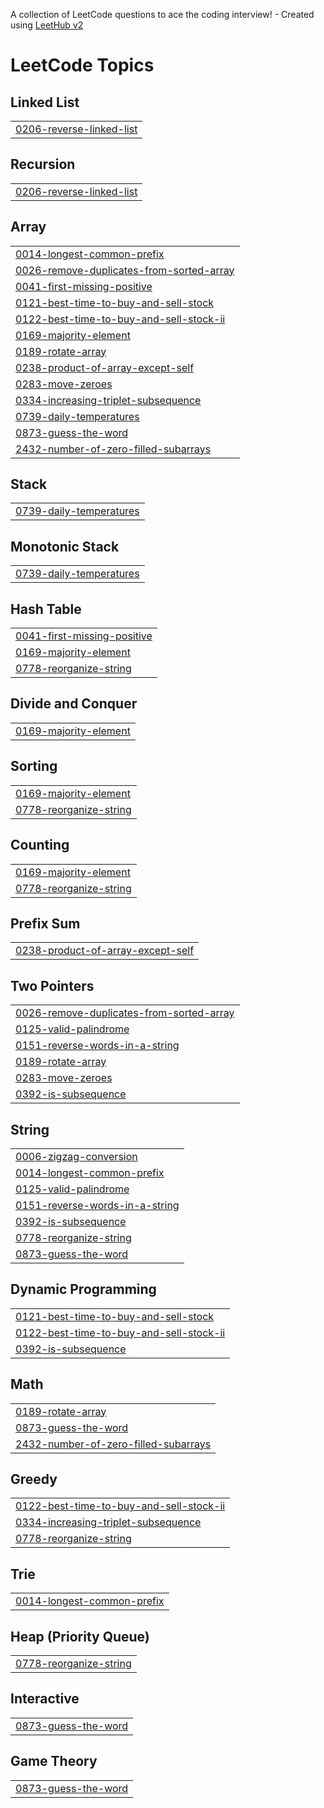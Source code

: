 A collection of LeetCode questions to ace the coding interview! - Created using [LeetHub v2](https://github.com/arunbhardwaj/LeetHub-2.0)
<!---LeetCode Topics Start-->
# LeetCode Topics
## Linked List
|  |
| ------- |
| [0206-reverse-linked-list](https://github.com/kumarswamy2025/DSA-Questions-in-leetcode-and-GFG/tree/master/0206-reverse-linked-list) |
## Recursion
|  |
| ------- |
| [0206-reverse-linked-list](https://github.com/kumarswamy2025/DSA-Questions-in-leetcode-and-GFG/tree/master/0206-reverse-linked-list) |
## Array
|  |
| ------- |
| [0014-longest-common-prefix](https://github.com/kumarswamy2025/DSA-Questions-in-leetcode-and-GFG/tree/master/0014-longest-common-prefix) |
| [0026-remove-duplicates-from-sorted-array](https://github.com/kumarswamy2025/DSA-Questions-in-leetcode-and-GFG/tree/master/0026-remove-duplicates-from-sorted-array) |
| [0041-first-missing-positive](https://github.com/kumarswamy2025/DSA-Questions-in-leetcode-and-GFG/tree/master/0041-first-missing-positive) |
| [0121-best-time-to-buy-and-sell-stock](https://github.com/kumarswamy2025/DSA-Questions-in-leetcode-and-GFG/tree/master/0121-best-time-to-buy-and-sell-stock) |
| [0122-best-time-to-buy-and-sell-stock-ii](https://github.com/kumarswamy2025/DSA-Questions-in-leetcode-and-GFG/tree/master/0122-best-time-to-buy-and-sell-stock-ii) |
| [0169-majority-element](https://github.com/kumarswamy2025/DSA-Questions-in-leetcode-and-GFG/tree/master/0169-majority-element) |
| [0189-rotate-array](https://github.com/kumarswamy2025/DSA-Questions-in-leetcode-and-GFG/tree/master/0189-rotate-array) |
| [0238-product-of-array-except-self](https://github.com/kumarswamy2025/DSA-Questions-in-leetcode-and-GFG/tree/master/0238-product-of-array-except-self) |
| [0283-move-zeroes](https://github.com/kumarswamy2025/DSA-Questions-in-leetcode-and-GFG/tree/master/0283-move-zeroes) |
| [0334-increasing-triplet-subsequence](https://github.com/kumarswamy2025/DSA-Questions-in-leetcode-and-GFG/tree/master/0334-increasing-triplet-subsequence) |
| [0739-daily-temperatures](https://github.com/kumarswamy2025/DSA-Questions-in-leetcode-and-GFG/tree/master/0739-daily-temperatures) |
| [0873-guess-the-word](https://github.com/kumarswamy2025/DSA-Questions-in-leetcode-and-GFG/tree/master/0873-guess-the-word) |
| [2432-number-of-zero-filled-subarrays](https://github.com/kumarswamy2025/DSA-Questions-in-leetcode-and-GFG/tree/master/2432-number-of-zero-filled-subarrays) |
## Stack
|  |
| ------- |
| [0739-daily-temperatures](https://github.com/kumarswamy2025/DSA-Questions-in-leetcode-and-GFG/tree/master/0739-daily-temperatures) |
## Monotonic Stack
|  |
| ------- |
| [0739-daily-temperatures](https://github.com/kumarswamy2025/DSA-Questions-in-leetcode-and-GFG/tree/master/0739-daily-temperatures) |
## Hash Table
|  |
| ------- |
| [0041-first-missing-positive](https://github.com/kumarswamy2025/DSA-Questions-in-leetcode-and-GFG/tree/master/0041-first-missing-positive) |
| [0169-majority-element](https://github.com/kumarswamy2025/DSA-Questions-in-leetcode-and-GFG/tree/master/0169-majority-element) |
| [0778-reorganize-string](https://github.com/kumarswamy2025/DSA-Questions-in-leetcode-and-GFG/tree/master/0778-reorganize-string) |
## Divide and Conquer
|  |
| ------- |
| [0169-majority-element](https://github.com/kumarswamy2025/DSA-Questions-in-leetcode-and-GFG/tree/master/0169-majority-element) |
## Sorting
|  |
| ------- |
| [0169-majority-element](https://github.com/kumarswamy2025/DSA-Questions-in-leetcode-and-GFG/tree/master/0169-majority-element) |
| [0778-reorganize-string](https://github.com/kumarswamy2025/DSA-Questions-in-leetcode-and-GFG/tree/master/0778-reorganize-string) |
## Counting
|  |
| ------- |
| [0169-majority-element](https://github.com/kumarswamy2025/DSA-Questions-in-leetcode-and-GFG/tree/master/0169-majority-element) |
| [0778-reorganize-string](https://github.com/kumarswamy2025/DSA-Questions-in-leetcode-and-GFG/tree/master/0778-reorganize-string) |
## Prefix Sum
|  |
| ------- |
| [0238-product-of-array-except-self](https://github.com/kumarswamy2025/DSA-Questions-in-leetcode-and-GFG/tree/master/0238-product-of-array-except-self) |
## Two Pointers
|  |
| ------- |
| [0026-remove-duplicates-from-sorted-array](https://github.com/kumarswamy2025/DSA-Questions-in-leetcode-and-GFG/tree/master/0026-remove-duplicates-from-sorted-array) |
| [0125-valid-palindrome](https://github.com/kumarswamy2025/DSA-Questions-in-leetcode-and-GFG/tree/master/0125-valid-palindrome) |
| [0151-reverse-words-in-a-string](https://github.com/kumarswamy2025/DSA-Questions-in-leetcode-and-GFG/tree/master/0151-reverse-words-in-a-string) |
| [0189-rotate-array](https://github.com/kumarswamy2025/DSA-Questions-in-leetcode-and-GFG/tree/master/0189-rotate-array) |
| [0283-move-zeroes](https://github.com/kumarswamy2025/DSA-Questions-in-leetcode-and-GFG/tree/master/0283-move-zeroes) |
| [0392-is-subsequence](https://github.com/kumarswamy2025/DSA-Questions-in-leetcode-and-GFG/tree/master/0392-is-subsequence) |
## String
|  |
| ------- |
| [0006-zigzag-conversion](https://github.com/kumarswamy2025/DSA-Questions-in-leetcode-and-GFG/tree/master/0006-zigzag-conversion) |
| [0014-longest-common-prefix](https://github.com/kumarswamy2025/DSA-Questions-in-leetcode-and-GFG/tree/master/0014-longest-common-prefix) |
| [0125-valid-palindrome](https://github.com/kumarswamy2025/DSA-Questions-in-leetcode-and-GFG/tree/master/0125-valid-palindrome) |
| [0151-reverse-words-in-a-string](https://github.com/kumarswamy2025/DSA-Questions-in-leetcode-and-GFG/tree/master/0151-reverse-words-in-a-string) |
| [0392-is-subsequence](https://github.com/kumarswamy2025/DSA-Questions-in-leetcode-and-GFG/tree/master/0392-is-subsequence) |
| [0778-reorganize-string](https://github.com/kumarswamy2025/DSA-Questions-in-leetcode-and-GFG/tree/master/0778-reorganize-string) |
| [0873-guess-the-word](https://github.com/kumarswamy2025/DSA-Questions-in-leetcode-and-GFG/tree/master/0873-guess-the-word) |
## Dynamic Programming
|  |
| ------- |
| [0121-best-time-to-buy-and-sell-stock](https://github.com/kumarswamy2025/DSA-Questions-in-leetcode-and-GFG/tree/master/0121-best-time-to-buy-and-sell-stock) |
| [0122-best-time-to-buy-and-sell-stock-ii](https://github.com/kumarswamy2025/DSA-Questions-in-leetcode-and-GFG/tree/master/0122-best-time-to-buy-and-sell-stock-ii) |
| [0392-is-subsequence](https://github.com/kumarswamy2025/DSA-Questions-in-leetcode-and-GFG/tree/master/0392-is-subsequence) |
## Math
|  |
| ------- |
| [0189-rotate-array](https://github.com/kumarswamy2025/DSA-Questions-in-leetcode-and-GFG/tree/master/0189-rotate-array) |
| [0873-guess-the-word](https://github.com/kumarswamy2025/DSA-Questions-in-leetcode-and-GFG/tree/master/0873-guess-the-word) |
| [2432-number-of-zero-filled-subarrays](https://github.com/kumarswamy2025/DSA-Questions-in-leetcode-and-GFG/tree/master/2432-number-of-zero-filled-subarrays) |
## Greedy
|  |
| ------- |
| [0122-best-time-to-buy-and-sell-stock-ii](https://github.com/kumarswamy2025/DSA-Questions-in-leetcode-and-GFG/tree/master/0122-best-time-to-buy-and-sell-stock-ii) |
| [0334-increasing-triplet-subsequence](https://github.com/kumarswamy2025/DSA-Questions-in-leetcode-and-GFG/tree/master/0334-increasing-triplet-subsequence) |
| [0778-reorganize-string](https://github.com/kumarswamy2025/DSA-Questions-in-leetcode-and-GFG/tree/master/0778-reorganize-string) |
## Trie
|  |
| ------- |
| [0014-longest-common-prefix](https://github.com/kumarswamy2025/DSA-Questions-in-leetcode-and-GFG/tree/master/0014-longest-common-prefix) |
## Heap (Priority Queue)
|  |
| ------- |
| [0778-reorganize-string](https://github.com/kumarswamy2025/DSA-Questions-in-leetcode-and-GFG/tree/master/0778-reorganize-string) |
## Interactive
|  |
| ------- |
| [0873-guess-the-word](https://github.com/kumarswamy2025/DSA-Questions-in-leetcode-and-GFG/tree/master/0873-guess-the-word) |
## Game Theory
|  |
| ------- |
| [0873-guess-the-word](https://github.com/kumarswamy2025/DSA-Questions-in-leetcode-and-GFG/tree/master/0873-guess-the-word) |
<!---LeetCode Topics End-->